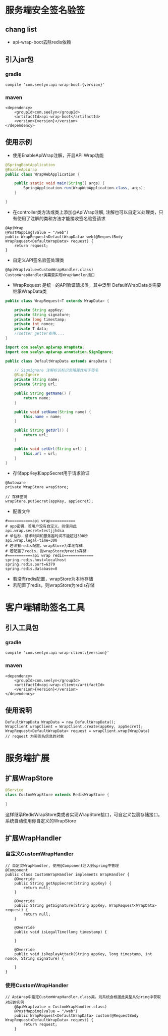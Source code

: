 # 服务端安全签名验签

## chang list
- api-wrap-boot去除redis依赖

## 引入jar包
### gradle
```
compile 'com.seelyn:api-wrap-boot:{version}'
```
### maven
```
<dependency>
    <groupId>com.seelyn</groupId>
    <artifactId>api-wrap-boot</artifactId>
    <version>{version}</version>
</dependency>
```
## 使用示例

- 使用EnableApiWrap注解，开启API Wrap功能 
```java
@SpringBootApplication
@EnableApiWrap
public class WrapWebApplication {

    public static void main(String[] args) {
        SpringApplication.run(WrapWebApplication.class, args);
    }

}
```

- 在controller类方法或类上添加@ApiWrap注解, 注解也可以自定义处理类，只有使用了注解的类和方法才能接收签名验签请求
```
@ApiWrap
@PostMapping(value = "/web")
public WrapRequest<DefaultWrapData> web(@RequestBody WrapRequest<DefaultWrapData> request) {
    return request;
}
```

- 自定义API签名验签处理类
```
@ApiWrap(value=CustomWrapHandler.class)
CustomWrapHandler类需要实现WrapHandler接口
```

- WrapRequest<DefaultWrapData> 是统一的API验证请求类，其中泛型 DefaultWrapData类需要继承WrapData类
```java
public class WrapRequest<T extends WrapData> {

    private String appKey;
    private String signature;
    private long timestamp;
    private int nonce;
    private T data;
    //setter getter省略.... 
}
```

```java
import com.seelyn.apiwrap.WrapData;
import com.seelyn.apiwrap.annotation.SignIgnore;

public class DefaultWrapData extends WrapData {

    // SignIgnore 注解标识标识忽略属性用于签名
    @SignIgnore
    private String name;
    private String url;

    public String getName() {
        return name;
    }

    public void setName(String name) {
        this.name = name;
    }

    public String getUrl() {
        return url;
    }

    public void setUrl(String url) {
        this.url = url;
    }
}

```

- 存储appKey和appSecret用于请求验证
```
@Autoware
private WrapStore wrapStore;

// 存储密钥
wrapStore.putSecret(appKey, appSecret);

```

- 配置文件
```
#===========api wrap===========
# app密钥，若用户没有自定义，则使用此
api.wrap.secret=testjjhdsa
# 单位秒，请求时间和服务器时间不能超过300秒
api.wrap.legal-time=300
# 若没有redis配置，wrapStore为本地存储
# 若配置了redis，则wrapStore为redis存储
#===========api wrap redis=============
spring.redis.host=localhost
spring.redis.port=6379
spring.redis.database=0
```
- 若没有redis配置，wrapStore为本地存储
- 若配置了redis，则wrapStore为redis存储

# 客户端辅助签名工具

## 引入工具包
### gradle
```
compile 'com.seelyn:api-wrap-client:{version}'
```
### maven
```
<dependency>
    <groupId>com.seelyn</groupId>
    <artifactId>api-wrap-client</artifactId>
    <version>{version}</version>
</dependency>
```
## 使用说明
```
DefaultWrapData WrapData = new DefaultWrapData(); 
WrapClient wrapClient = WrapClient.create(appKey, appSecret);
WrapRequest<DefaultWrapData> request = wrapClient.wrap(WrapData)
// request 为带签名信息的对象
```

# 服务端扩展
## 扩展WrapStore

```java
@Service
class CustomWrapStore extends RedisWrapStore {
    
}
```
这样继承RedisWrapStore类或者实现WrapStore接口，可自定义包裹存储接口。系统自动使用你自定义的WrapStore

## 扩展WrapHandler
### 自定义CustomWrapHandler
```
// 自定义WrapHandler, 使用@Component注入到spring中管理
@Component
public class CustomWrapHandler implements WrapHandler {
    @Override
    public String getAppSecret(String appKey) {
        return null;
    }

    @Override
    public String getSignature(String appKey, WrapRequest<WrapData> request) {
        return null;
    }

    @Override
    public void isLegalTime(long timestamp) {

    }

    @Override
    public void isReplayAttack(String appKey, long timestamp, int nonce, String signature) {

    }
}
```
### 使用CustomWrapHandler
```
// ApiWrap中指定CustomWrapHandler.class类，则系统会根据此类型从Spring中获取对应的实例
    @ApiWrap(value = CustomWrapHandler.class)
    @PostMapping(value = "/web")
    public WrapRequest<DefaultWrapData> custom(@RequestBody WrapRequest<DefaultWrapData> request) {
        return request;
    }
```

